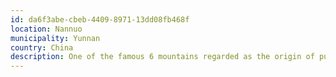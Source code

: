 ```yaml
---
id: da6f3abe-cbeb-4409-8971-13dd08fb468f
location: Nannuo
municipality: Yunnan
country: China
description: One of the famous 6 mountains regarded as the origin of pu-erh.
---
```

